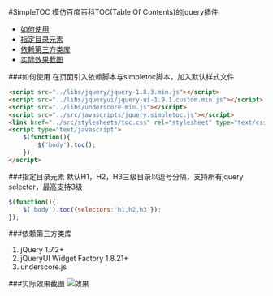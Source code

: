 #SimpleTOC
模仿百度百科TOC(Table Of Contents)的jquery插件    

* [如何使用](#如何使用)
* [指定目录元素](#指定目录元素)
* [依赖第三方类库](#依赖第三方类库)
* [实际效果截图](#实际效果截图)


###如何使用
在页面引入依赖脚本与simpletoc脚本，加入默认样式文件   
```html
<script src="../libs/jquery/jquery-1.8.3.min.js"></script>
<script src="../libs/jqueryui/jquery-ui-1.9.1.custom.min.js"></script>
<script src="../libs/underscore-min.js"></script>
<script src="../src/javascripts/jquery.simpletoc.js"></script>
<link href="../src/stylesheets/toc.css" rel="stylesheet" type="text/css">
<script type="text/javascript">
    $(function(){
        $('body').toc();
    });
</script>
```

###指定目录元素
默认H1，H2，H3三级目录以逗号分隔，支持所有jquery selector，最高支持3级
```js
$(function(){
    $('body').toc({selectors:'h1,h2,h3'});
});
```

###依赖第三方类库
1. jQuery 1.7.2+ 
2. jQueryUI Widget Factory 1.8.21+ 
3. underscore.js


###实际效果截图
![效果](http://7tebg3.com1.z0.glb.clouddn.com/sssTOC.png)